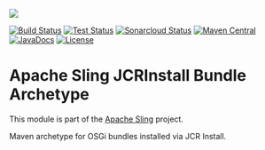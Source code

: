 [<img src="https://sling.apache.org/res/logos/sling.png"/>](https://sling.apache.org)

 [![Build Status](https://ci-builds.apache.org/job/Sling/job/modules/job/sling-jcrinstall-bundle-archetype/job/master/badge/icon)](https://ci-builds.apache.org/job/Sling/job/modules/job/sling-jcrinstall-bundle-archetype/job/master/) [![Test Status](https://img.shields.io/jenkins/tests.svg?jobUrl=https://ci-builds.apache.org/job/Sling/job/modules/job/sling-jcrinstall-bundle-archetype/job/master/)](https://ci-builds.apache.org/job/Sling/job/modules/job/sling-jcrinstall-bundle-archetype/job/master/test/?width=800&height=600) [![Sonarcloud Status](https://sonarcloud.io/api/project_badges/measure?project=apache_sling-jcrinstall-bundle-archetype&metric=alert_status)](https://sonarcloud.io/dashboard?id=apache_sling-jcrinstall-bundle-archetype) [![Maven Central](https://maven-badges.herokuapp.com/maven-central/org.apache.sling/sling-jcrinstall-bundle-archetype/badge.svg)](https://search.maven.org/#search%7Cga%7C1%7Cg%3A%22org.apache.sling%22%20a%3A%22sling-jcrinstall-bundle-archetype%22) [![JavaDocs](https://www.javadoc.io/badge/org.apache.sling/sling-jcrinstall-bundle-archetype.svg)](https://www.javadoc.io/doc/org.apache.sling/sling-jcrinstall-bundle-archetype) [![License](https://img.shields.io/badge/License-Apache%202.0-blue.svg)](https://www.apache.org/licenses/LICENSE-2.0)

# Apache Sling JCRInstall Bundle Archetype

This module is part of the [Apache Sling](https://sling.apache.org) project.

Maven archetype for OSGi bundles installed via JCR Install.
